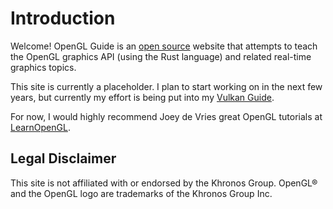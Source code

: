# Introduction

Welcome! OpenGL Guide is an [open source](https://github.com/realandrew/opengl_guide) website that attempts to teach the OpenGL graphics API (using the Rust language) and related real-time graphics topics.

This site is currently a placeholder. I plan to start working on in the next few years, but currently my effort is being put into my [Vulkan Guide](https://vulkanguide.com/).

For now, I would highly recommend Joey de Vries great OpenGL tutorials at [LearnOpenGL](https://learnopengl.com/).

## Legal Disclaimer

This site is not affiliated with or endorsed by the Khronos Group. OpenGL® and the OpenGL logo are trademarks of the Khronos Group Inc.
